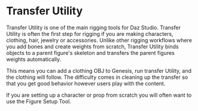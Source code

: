 # Transfer Utility
Transfer Utility is one of the main rigging tools for Daz Studio. Transfer Utility is often the first step for rigging if you are making characters, clothing, hair, jewelry or accessories. Unlike other rigging workflows where you add bones and create weights from scratch, Transfer Utility binds objects to a parent figure's skeleton and transfers the parent figures weights automatically.

This means you can add a clothing OBJ to Genesis, run transfer Utility, and the clothing will follow. The difficulty comes in cleaning up the transfer so that you get good behavior however users play with the content. 

If you are setting up a character or prop from scratch you will often want to use the Figure Setup Tool. 